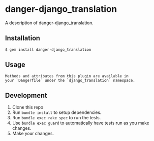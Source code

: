 # danger-django_translation

A description of danger-django_translation.

## Installation

    $ gem install danger-django_translation

## Usage

    Methods and attributes from this plugin are available in
    your `Dangerfile` under the `django_translation` namespace.

## Development

1. Clone this repo
2. Run `bundle install` to setup dependencies.
3. Run `bundle exec rake spec` to run the tests.
4. Use `bundle exec guard` to automatically have tests run as you make changes.
5. Make your changes.
